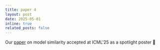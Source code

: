 ```yaml
---
title: paper 4
layout: post
date: 2025-05-01 
inline: true
related_posts: false
---
```


Our [paper](https://openreview.net/forum?id=3Z827FtMNe) on model similarity accepted at ICML&apos;25 as a spotlight poster :stars: